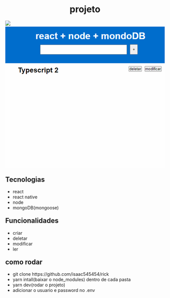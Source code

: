 
<h1 style="text-align: center">projeto</h1>
<img src="20221022_195959.gif">
<img src="GIF 22-10-2022 19-56-31.gif">
 


<h2 style="margin-top: 20px">Tecnologias</h2>
<ul>
  <li>react</li>
  <li>react native</li>
  <li>node</li>
  <li>mongoDB(mongoose)</li>
</ul>

<h2 style="margin-top: 20px">Funcionalidades</h2>
<ul>
  <li>criar</li>
  <li>deletar</li>
  <li>modificar</li>
  <li>ler</li>
</ul>

<h2 style="margin-top: 20px">como rodar</h2>
<ul>
   <li>git clone https://github.com/isaac545454/rick</li>
   <li>yarn intall(baixar o node_modules) dentro de cada pasta</li> 
   <li>yarn dev(rodar o projeto)</li> 
   <li>adicionar o usuario e password no .env</li>
</ul>

